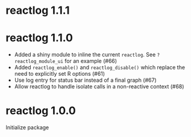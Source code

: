 # reactlog 1.1.1

reactlog 1.1.0
==========================

- Added a shiny module to inline the current `reactlog`. See `?reactlog_module_ui` for an example (#66)
- Added `reactlog_enable()` and `reactlog_disable()` which replace the need to explicitly set R options (#61)
- Use log entry for status bar instead of a final graph (#67)
- Allow reactlog to handle isolate calls in a non-reactive context (#68)


reactlog 1.0.0
==========================

Initialize package
